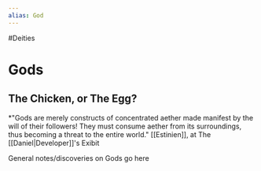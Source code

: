 ```yaml
---
alias: God
---
```

#Deities 
# Gods
## The Chicken, or The Egg?

*"Gods are merely constructs of concentrated aether made manifest by the will of their followers! They must consume aether from its surroundings, thus becoming a threat to the entire world."
	[[Estinien]], at The [[Daniel|Developer]]'s Exibit



General notes/discoveries on Gods go here